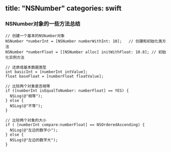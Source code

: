 title: "NSNumber"
categories: swift
---

### NSNumber对象的一些方法总结

    // 创建一个基本的NSNumber对象
    NSNumber *numberInt = [NSNumber numberWithInt: 10];   // 创建和初始化类方法
    NSNumber *numberFloat = [[NSNumber alloc] initWithFloat: 10.8]; // 初始化实例方法
    
    // 还原成基本数据类型
    int basicInt = [numberInt intValue];
    float baseFloat = [numberFloat floatValue];

    // 比较两个对象是否相等
    if ([numberInt isEqualToNumber: numberFloat] == YES) {
      NSLog(@"相等");
    } else {
      NSLog(@"不等");
    }

    // 比较两个对象的大小
    if ( [numberInt compare:numberFloat] == NSOrderedAscending) {  
      NSLog(@"左边的数字小");  
    } else {  
      NSLog(@"左边的数字大");  
    }